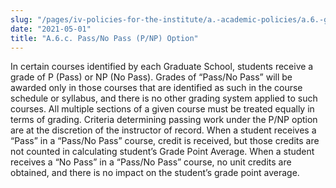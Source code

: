 ```yaml
---
slug: "/pages/iv-policies-for-the-institute/a.-academic-policies/a.6.-grades-credits-and-academic-policies/a.6.c.-pass-no-pass-p-np-option"
date: "2021-05-01"
title: "A.6.c. Pass/No Pass (P/NP) Option"
---
```


In certain courses identified by each Graduate School, students receive a grade of P (Pass) or NP (No Pass). Grades of “Pass/No Pass” will be awarded only in those courses that are identified as such in the course schedule or syllabus, and there is no other grading system applied to such courses. All multiple sections of a given course must be treated equally in terms of grading. Criteria determining passing work under the P/NP option are at the discretion of the instructor of record. When a student receives a “Pass” in a “Pass/No Pass” course, credit is received, but those credits are not counted in calculating student’s Grade Point Average. When a student receives a “No Pass” in a “Pass/No Pass” course, no unit credits are obtained, and there is no impact on the student’s grade point average.

